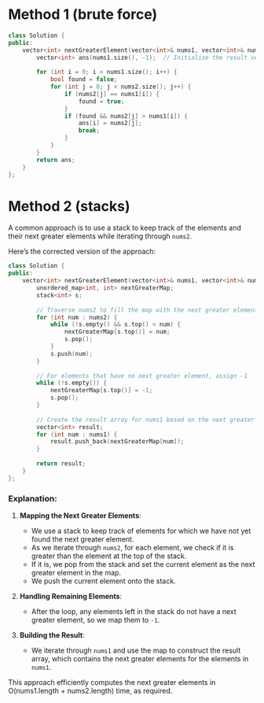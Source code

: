 # Method 1 (brute force)
```cpp
class Solution {
public:
    vector<int> nextGreaterElement(vector<int>& nums1, vector<int>& nums2) {
        vector<int> ans(nums1.size(), -1);  // Initialize the result vector with -1
        
        for (int i = 0; i < nums1.size(); i++) {
            bool found = false;
            for (int j = 0; j < nums2.size(); j++) {
                if (nums2[j] == nums1[i]) {
                    found = true;
                }
                if (found && nums2[j] > nums1[i]) {
                    ans[i] = nums2[j];
                    break;
                }
            }
        }
        return ans;
    }
};

```

# Method 2 (stacks)
A common approach is to use a stack to keep track of the elements and their next greater elements while iterating through `nums2`.

Here’s the corrected version of the approach:

```cpp
class Solution {
public:
    vector<int> nextGreaterElement(vector<int>& nums1, vector<int>& nums2) {
        unordered_map<int, int> nextGreaterMap;
        stack<int> s;
        
        // Traverse nums2 to fill the map with the next greater elements
        for (int num : nums2) {
            while (!s.empty() && s.top() < num) {
                nextGreaterMap[s.top()] = num;
                s.pop();
            }
            s.push(num);
        }
        
        // For elements that have no next greater element, assign -1
        while (!s.empty()) {
            nextGreaterMap[s.top()] = -1;
            s.pop();
        }
        
        // Create the result array for nums1 based on the next greater map
        vector<int> result;
        for (int num : nums1) {
            result.push_back(nextGreaterMap[num]);
        }
        
        return result;
    }
};
```

### Explanation:
1. **Mapping the Next Greater Elements**:
    - We use a stack to keep track of elements for which we have not yet found the next greater element.
    - As we iterate through `nums2`, for each element, we check if it is greater than the element at the top of the stack.
    - If it is, we pop from the stack and set the current element as the next greater element in the map.
    - We push the current element onto the stack.

2. **Handling Remaining Elements**:
    - After the loop, any elements left in the stack do not have a next greater element, so we map them to `-1`.

3. **Building the Result**:
    - We iterate through `nums1` and use the map to construct the result array, which contains the next greater elements for the elements in `nums1`.

This approach efficiently computes the next greater elements in O(nums1.length + nums2.length) time, as required.
